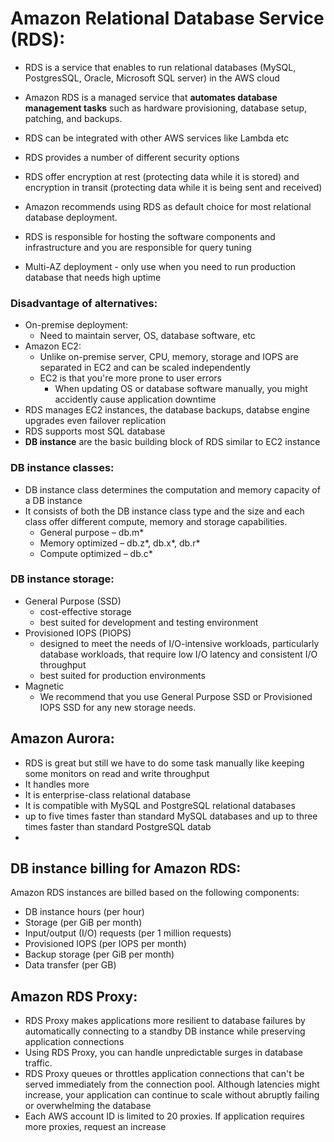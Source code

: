 # Amazon Relational Database Service (RDS):
- RDS is a service that enables to run relational databases (MySQL, PostgresSQL, Oracle, Microsoft SQL server) in the AWS cloud
- Amazon RDS is a managed service that **automates database management tasks** such as hardware provisioning, database setup, patching, and backups.
- RDS can be integrated with other AWS services like Lambda etc
- RDS provides a number of different security options
- RDS offer encryption at rest (protecting data while it is stored) and encryption in transit (protecting data while it is being sent and received)

- Amazon recommends using RDS as default choice for most relational database deployment.
- RDS is responsible for hosting the software components and infrastructure and you are responsible for query tuning
- Multi-AZ deployment - only use when you need to run production database that needs high uptime

### Disadvantage of alternatives:
- On-premise deployment:
    - Need to maintain server, OS, database software, etc
- Amazon EC2:
    - Unlike on-premise server, CPU, memory, storage and IOPS are separated in EC2 and can be scaled independently
    - EC2 is that you're more prone to user errors
        - When updating OS or database software manually, you might accidently cause application downtime
- RDS manages EC2 instances, the database backups, databse engine upgrades even failover replication
- RDS supports most SQL database
- **DB instance** are the basic building block of RDS similar to EC2 instance

### DB instance classes:
- DB instance class determines the computation and memory capacity of a DB instance
- It consists of both the DB instance class type and the size and each class offer different compute, memory and storage capabilities.
    - General purpose – db.m*
    - Memory optimized – db.z*, db.x*, db.r*
    - Compute optimized – db.c*

### DB instance storage:
- General Purpose (SSD)
    - cost-effective storage
    - best suited for development and testing environment
- Provisioned IOPS (PIOPS)
    - designed to meet the needs of I/O-intensive workloads, particularly database workloads, that require low I/O latency and consistent I/O throughput
    - best suited for production environments
- Magnetic
    - We recommend that you use General Purpose SSD or Provisioned IOPS SSD for any new storage needs.

## Amazon Aurora:
- RDS is great but still we have to do some task manually like keeping some monitors on read and write throughput
- It handles more
- It is enterprise-class relational database
- It is compatible with MySQL and PostgreSQL relational databases
- up to five times faster than standard MySQL databases and up to three times faster than standard PostgreSQL datab
- 

## DB instance billing for Amazon RDS:
Amazon RDS instances are billed based on the following components:
- DB instance hours (per hour)
- Storage (per GiB per month)
- Input/output (I/O) requests (per 1 million requests)
- Provisioned IOPS (per IOPS per month)
- Backup storage (per GiB per month)
- Data transfer (per GB)

## Amazon RDS Proxy:
- RDS Proxy makes applications more resilient to database failures by automatically connecting to a standby DB instance while preserving application connections
- Using RDS Proxy, you can handle unpredictable surges in database traffic.
- RDS Proxy queues or throttles application connections that can't be served immediately from the connection pool. Although latencies might increase, your application can continue to scale without abruptly failing or overwhelming the database
- Each AWS account ID is limited to 20 proxies. If application requires more proxies, request an increase
